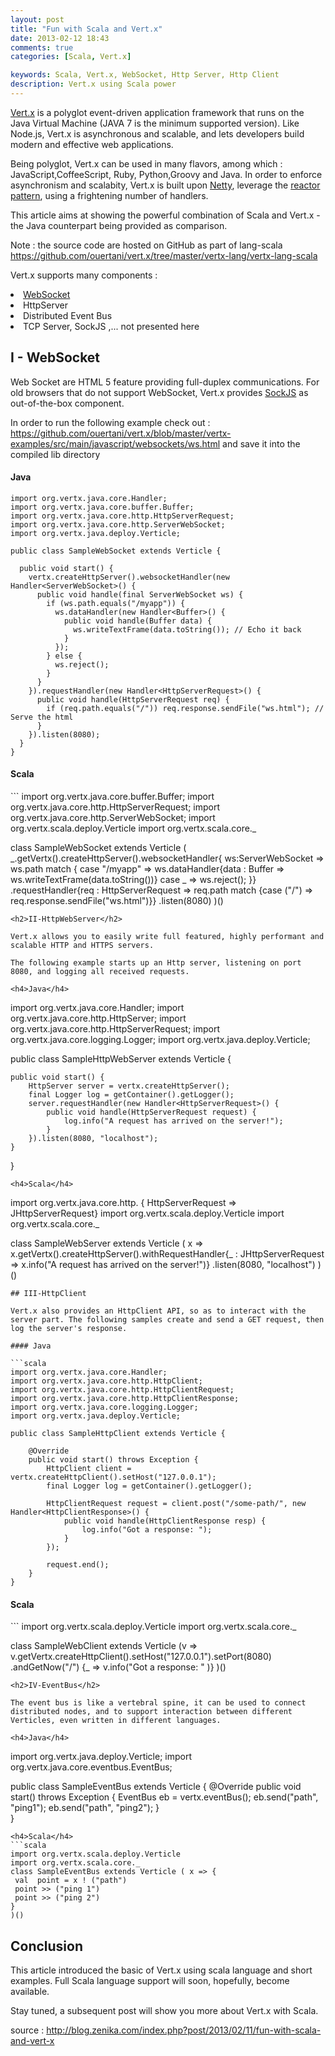 ```yaml
---
layout: post
title: "Fun with Scala and Vert.x"
date: 2013-02-12 18:43
comments: true
categories: [Scala, Vert.x]

keywords: Scala, Vert.x, WebSocket, Http Server, Http Client
description: Vert.x using Scala power
---
```


<a href="http://vertx.io/">Vert.x</a> is a polyglot event-driven application framework that runs on the Java Virtual Machine (JAVA 7 is the minimum supported version). Like Node.js, Vert.x is asynchronous and scalable, and lets developers build modern and effective web applications.

Being polyglot, Vert.x can be used in many flavors, among which : JavaScript,CoffeeScript, Ruby, Python,Groovy and Java. In order to enforce asynchronism and scalabity, Vert.x is built upon <a href="https://netty.io/">Netty</a>, leverage the <a href="http://en.wikipedia.org/wiki/Reactor_pattern">reactor pattern</a>, using a frightening number of handlers.

This article aims at showing the powerful combination of Scala and Vert.x - the Java counterpart being provided as comparison.
<!-- more -->
Note : the source code are hosted on GitHub as part of lang-scala <a href="https://github.com/ouertani/vert.x/tree/master/vertx-lang/vertx-lang-scala">https://github.com/ouertani/vert.x/tree/master/vertx-lang/vertx-lang-scala</a>

Vert.x supports many components :

<li><a href="http://en.wikipedia.org/wiki/WebSocket">WebSocket</a></li>
<li>HttpServer</li>
<li>Distributed Event Bus</li>
<li>TCP Server, SockJS ,... not presented here</li>
<h2>I - WebSocket</h2>

Web Socket are HTML 5 feature providing full-duplex communications. For old browsers that do not support WebSocket, Vert.x provides <a href="https://github.com/sockjs/sockjs-client">SockJS</a> as out-of-the-box component.

In order to run the following example check out : <a href="https://github.com/ouertani/vert.x/blob/master/vertx-examples/src/main/javascript/websockets/ws.html">https://github.com/ouertani/vert.x/blob/master/vertx-examples/src/main/javascript/websockets/ws.html</a> and save it into the compiled lib directory

#### Java

```
import org.vertx.java.core.Handler;
import org.vertx.java.core.buffer.Buffer;
import org.vertx.java.core.http.HttpServerRequest;
import org.vertx.java.core.http.ServerWebSocket;
import org.vertx.java.deploy.Verticle;

public class SampleWebSocket extends Verticle {

  public void start() {
    vertx.createHttpServer().websocketHandler(new Handler<ServerWebSocket>() {
      public void handle(final ServerWebSocket ws) {
        if (ws.path.equals("/myapp")) {
          ws.dataHandler(new Handler<Buffer>() {
            public void handle(Buffer data) {
              ws.writeTextFrame(data.toString()); // Echo it back
            }
          });
        } else {
          ws.reject();
        }
      }
    }).requestHandler(new Handler<HttpServerRequest>() {
      public void handle(HttpServerRequest req) {
        if (req.path.equals("/")) req.response.sendFile("ws.html"); // Serve the html
      }
    }).listen(8080);
  }
}
```
<h4>Scala</h4>
```
import org.vertx.java.core.buffer.Buffer;
import org.vertx.java.core.http.HttpServerRequest;
import org.vertx.java.core.http.ServerWebSocket;
import org.vertx.scala.deploy.Verticle
import org.vertx.scala.core._

class SampleWebSocket extends Verticle (
  _.getVertx().createHttpServer().websocketHandler{
     ws:ServerWebSocket => ws.path match {
        case "/myapp" => ws.dataHandler{data : Buffer =>   ws.writeTextFrame(data.toString())}
        case _ => ws.reject();
      }}
      .requestHandler{req : HttpServerRequest => req.path match {case ("/") => req.response.sendFile("ws.html")}}
      .listen(8080)
)()
```
<h2>II-HttpWebServer</h2>

Vert.x allows you to easily write full featured, highly performant and scalable HTTP and HTTPS servers.

The following example starts up an Http server, listening on port 8080, and logging all received requests.

<h4>Java</h4>
```
import org.vertx.java.core.Handler;
import org.vertx.java.core.http.HttpServer;
import org.vertx.java.core.http.HttpServerRequest;
import org.vertx.java.core.logging.Logger;
import org.vertx.java.deploy.Verticle;


public class SampleHttpWebServer extends Verticle {

    public void start() {
        HttpServer server = vertx.createHttpServer();
        final Logger log = getContainer().getLogger();
        server.requestHandler(new Handler<HttpServerRequest>() {
            public void handle(HttpServerRequest request) {
                log.info("A request has arrived on the server!");
            }
        }).listen(8080, "localhost");
    }
}
```
<h4>Scala</h4>
```
import org.vertx.java.core.http. { HttpServerRequest => JHttpServerRequest}
import org.vertx.scala.deploy.Verticle
import org.vertx.scala.core._

class SampleWebServer extends Verticle ( x =>
  x.getVertx().createHttpServer().withRequestHandler{_ : JHttpServerRequest =>
     x.info("A request has arrived on the server!")}
.listen(8080, "localhost")
)()
```
## III-HttpClient

Vert.x also provides an HttpClient API, so as to interact with the server part. The following samples create and send a GET request, then log the server's response.

#### Java

```scala
import org.vertx.java.core.Handler;
import org.vertx.java.core.http.HttpClient;
import org.vertx.java.core.http.HttpClientRequest;
import org.vertx.java.core.http.HttpClientResponse;
import org.vertx.java.core.logging.Logger;
import org.vertx.java.deploy.Verticle;

public class SampleHttpClient extends Verticle {

    @Override
    public void start() throws Exception {
        HttpClient client = vertx.createHttpClient().setHost("127.0.0.1");
        final Logger log = getContainer().getLogger();

        HttpClientRequest request = client.post("/some-path/", new Handler<HttpClientResponse>() {
            public void handle(HttpClientResponse resp) {
                log.info("Got a response: ");
            }
        });

        request.end();
    }
}
```
<h4>Scala</h4>
```
import org.vertx.scala.deploy.Verticle
import org.vertx.scala.core._

class SampleWebClient extends Verticle (v =>
   v.getVertx.createHttpClient().setHost("127.0.0.1").setPort(8080)
   .andGetNow("/") {_ => v.info("Got a response: " )}
  )()
```
<h2>IV-EventBus</h2>

The event bus is like a vertebral spine, it can be used to connect distributed nodes, and to support interaction between different Verticles, even written in different languages.

<h4>Java</h4>
```
import org.vertx.java.deploy.Verticle;
import org.vertx.java.core.eventbus.EventBus;

public class SampleEventBus extends Verticle {
   @Override
    public void start() throws Exception {
       EventBus eb = vertx.eventBus();
       eb.send("path", "ping1");
       eb.send("path", "ping2");
   }  
}
```
<h4>Scala</h4>
```scala
import org.vertx.scala.deploy.Verticle
import org.vertx.scala.core._
class SampleEventBus extends Verticle ( x => {
 val  point = x ! ("path")
 point >> ("ping 1")
 point >> ("ping 2")
}
)()
```
<h2>Conclusion</h2>

This article introduced the basic of Vert.x using scala language and short examples. Full Scala language support will soon, hopefully, become available.

Stay tuned, a subsequent post will show you more about Vert.x with Scala.

source : http://blog.zenika.com/index.php?post/2013/02/11/fun-with-scala-and-vert-x
